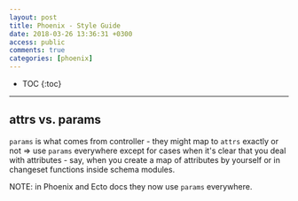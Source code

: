 ```yaml
---
layout: post
title: Phoenix - Style Guide
date: 2018-03-26 13:36:31 +0300
access: public
comments: true
categories: [phoenix]
---
```


<!-- more -->

* TOC
{:toc}
<hr>

attrs vs. params
----------------

`params` is what comes from controller - they might map to `attrs` exactly or
not => use `params` everywhere except for cases when it's clear that you deal
with attributes - say, when you create a map of attributes by yourself or in
changeset functions inside schema modules.

NOTE: in Phoenix and Ecto docs they now use `params` everywhere.
